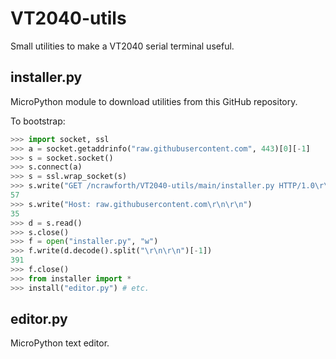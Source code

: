 # VT2040-utils
Small utilities to make a VT2040 serial terminal useful.

## installer.py
MicroPython module to download utilities from this GitHub repository.

To bootstrap:
``` python
>>> import socket, ssl
>>> a = socket.getaddrinfo("raw.githubusercontent.com", 443)[0][-1]
>>> s = socket.socket()
>>> s.connect(a)
>>> s = ssl.wrap_socket(s)
>>> s.write("GET /ncrawforth/VT2040-utils/main/installer.py HTTP/1.0\r\n")
57
>>> s.write("Host: raw.githubusercontent.com\r\n\r\n")
35
>>> d = s.read()
>>> s.close()
>>> f = open("installer.py", "w")
>>> f.write(d.decode().split("\r\n\r\n")[-1])
391
>>> f.close()
>>> from installer import *
>>> install("editor.py") # etc.
```

## editor.py
MicroPython text editor.
